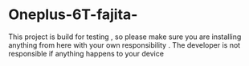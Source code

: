 # Oneplus-6T-fajita-
This project is build for testing , so please make sure you are installing anything from here with your own responsibility . The developer is not responsible if anything happens to your device
